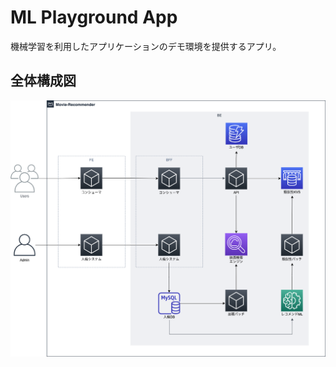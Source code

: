 # ML Playground App

機械学習を利用したアプリケーションのデモ環境を提供するアプリ。

## 全体構成図

![全体構成図](https://github.com/yuya-okada527/ml-playground/blob/main/docs/%E5%85%A8%E4%BD%93%E6%A7%8B%E6%88%90%E5%9B%B3.png)
